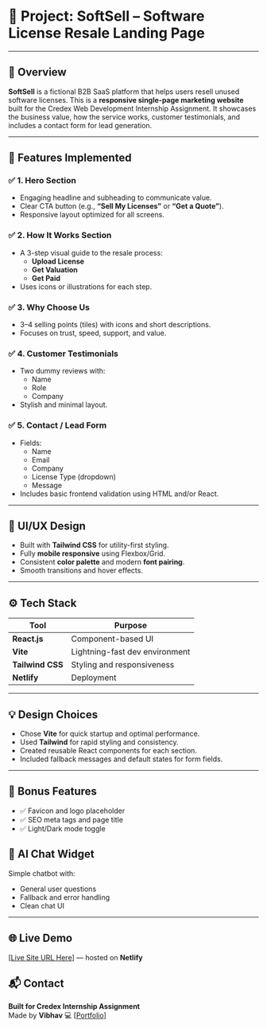 # 📘 Project: SoftSell – Software License Resale Landing Page

---

## 🧩 Overview

**SoftSell** is a fictional B2B SaaS platform that helps users resell unused software licenses. This is a **responsive single-page marketing website** built for the Credex Web Development Internship Assignment. It showcases the business value, how the service works, customer testimonials, and includes a contact form for lead generation.

---

## 🚀 Features Implemented

### ✅ **1. Hero Section**
- Engaging headline and subheading to communicate value.
- Clear CTA button (e.g., **“Sell My Licenses”** or **“Get a Quote”**).
- Responsive layout optimized for all screens.

### ✅ **2. How It Works Section**
- A 3-step visual guide to the resale process:
  - **Upload License**
  - **Get Valuation**
  - **Get Paid**
- Uses icons or illustrations for each step.

### ✅ **3. Why Choose Us**
- 3–4 selling points (tiles) with icons and short descriptions.
- Focuses on trust, speed, support, and value.

### ✅ **4. Customer Testimonials**
- Two dummy reviews with:
  - Name
  - Role
  - Company
- Stylish and minimal layout.

### ✅ **5. Contact / Lead Form**
- Fields:
  - Name
  - Email
  - Company
  - License Type (dropdown)
  - Message
- Includes basic frontend validation using HTML and/or React.

---

## 🎨 UI/UX Design
- Built with **Tailwind CSS** for utility-first styling.
- Fully **mobile responsive** using Flexbox/Grid.
- Consistent **color palette** and modern **font pairing**.
- Smooth transitions and hover effects.

---

## ⚙️ Tech Stack

| **Tool**          | **Purpose**                     |
|--------------------|---------------------------------|
| **React.js**       | Component-based UI             |
| **Vite**           | Lightning-fast dev environment |
| **Tailwind CSS**   | Styling and responsiveness     |
| **Netlify** | Deployment                     |

---

## 💡 Design Choices
- Chose **Vite** for quick startup and optimal performance.
- Used **Tailwind** for rapid styling and consistency.
- Created reusable React components for each section.
- Included fallback messages and default states for form fields.

---

## 🌟 Bonus Features
- ✅ Favicon and logo placeholder
- ✅ SEO meta tags and page title
- ✅ Light/Dark mode toggle
## 🤖 AI Chat Widget
Simple chatbot with:
- General user questions
- Fallback and error handling
- Clean chat UI

---

## 🌐 Live Demo
[[Live Site URL Here](https://vibhavsoftsell.netlify.app/)] — hosted on **Netlify**




## 📬 Contact

**Built for Credex Internship Assignment**  
Made by **Vibhav** 
💻 [[Portfolio](https://vibhavsoftsell.netlify.app/)]
